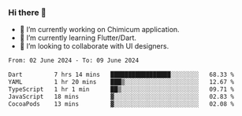 ### Hi there 👋

<!--
**devcat37/devcat37** is a ✨ _special_ ✨ repository because its `README.md` (this file) appears on your GitHub profile.-->


- 🔭 I’m currently working on Chimicum application.
- 🌱 I’m currently learning Flutter/Dart.
- 👯 I’m looking to collaborate with UI designers.
<!-- - 🤔 I’m looking for help with ... -->

<!--START_SECTION:waka-->

```txt
From: 02 June 2024 - To: 09 June 2024

Dart         7 hrs 14 mins   █████████████████░░░░░░░░   68.33 %
YAML         1 hr 20 mins    ███▒░░░░░░░░░░░░░░░░░░░░░   12.67 %
TypeScript   1 hr 1 min      ██▒░░░░░░░░░░░░░░░░░░░░░░   09.71 %
JavaScript   18 mins         ▓░░░░░░░░░░░░░░░░░░░░░░░░   02.83 %
CocoaPods    13 mins         ▓░░░░░░░░░░░░░░░░░░░░░░░░   02.08 %
```

<!--END_SECTION:waka-->
